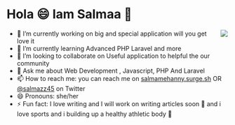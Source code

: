 # Hola 😄  Iam Salmaa 👋


<img src="https://g.top4top.io/p_1675zr2pm1.jpg" align="right">

 

 - 🔭 I’m currently working on big and special application will you get love it  
- 🌱 I’m currently learning Advanced PHP Laravel and more 
- 👯 I’m looking to collaborate on Useful application to helpful the our community
- 💬 Ask me about Web Development , Javascript, PHP And Laravel 
- 📫 How to reach me: you can reach me on [salmamehanny.surge.sh](#Link) OR [@salmazz45](#Link) on Twitter 
- 😄 Pronouns: she/her
- ⚡ Fun fact: I love writing and I will work on writing articles soon :blue_book:
   and i love sports and i building up  a healthy athletic body 🌱 


